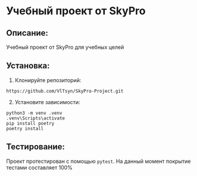 # Учебный проект от SkyPro

## Описание:

Учебный проект от SkyPro для учебных целей

## Установка:

1. Клонируйте репозиторий:
```
https://github.com/VlTsyn/SkyPro-Project.git
```
2. Установите зависимости:
```
python3 -m venv .venv
.venv\Scripts\activate
pip install poetry
poetry install
```
## Тестирование:

Проект протестирован с помощью `pytest`.
На данный момент покрытие тестами составляет 100%